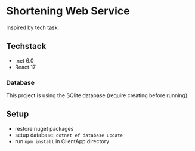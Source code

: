 # Shortening Web Service

Inspired by tech task.

## Techstack

* .net 6.0
* React 17

### Database

This project is using the SQlite database (require creating before running).

## Setup

* restore nuget packages
* setup database: `dotnet ef database update`
* run `npm install` in ClientApp directory
